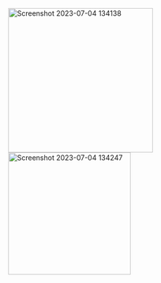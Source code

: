 <img width="293" alt="Screenshot 2023-07-04 134138" src="https://github.com/SOUROV-A01/m8_llive_text/assets/81095410/f620b9a4-e816-4ae8-83c1-01231af9c35c">
<img width="248" alt="Screenshot 2023-07-04 134247" src="https://github.com/SOUROV-A01/m8_llive_text/assets/81095410/c96a018b-eea2-44f7-9ba8-e6b333fb3900">

